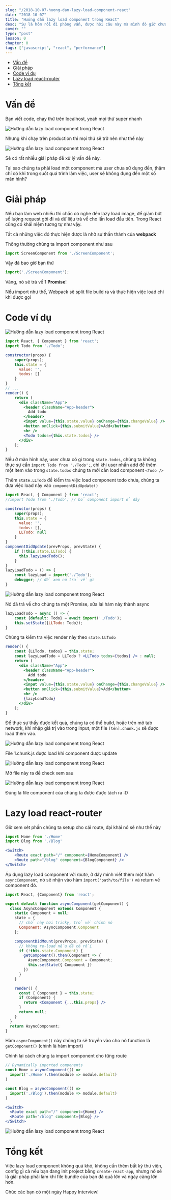 ```yaml
---
slug: "/2018-10-07-huong-dan-lazy-load-component-react"
date: "2018-10-07"
title: "Hướng dẫn lazy load component trong React"
desc: "Sự là hôm rồi đi phỏng vấn, được hỏi câu này mà mình đó giờ chưa làm nên không biết, nay có thời gian rảnh rỗi tìm hiểu, chia sẻ lại cho các bạn chưa biết."
cover: ""
type: "post"
lesson: 0
chapter: 0
tags: ["javascript", "react", "performance"]
---
```


<!-- TOC -->

- [Vấn đề](#vấn-đề)
- [Giải pháp](#giải-pháp)
- [Code ví dụ](#code-ví-dụ)
- [Lazy load react-router](#lazy-load-react-router)
- [Tổng kết](#tổng-kết)

<!-- /TOC -->


# Vấn đề

Bạn viết code, chạy thử trên localhost, yeah mọi thứ super nhanh

![Hướng dẫn lazy load component trong React](https://pm1.narvii.com/6456/c88c177b7cee6af26086088dfcfa09cf401b676e_hq.jpg)

Nhưng khi chạy trên production thì mọi thứ sẽ trở nên như thế này

![Hướng dẫn lazy load component trong React](https://vetstreet-brightspot.s3.amazonaws.com/32/b9e550dfd411e1a02d005056ad4734/file/tortoise-137584694-lc080612.jpg)

Sẽ có rất nhiều giải pháp để xử lý vấn đề này.

Tại sao chúng ta phải load một component mà user chưa sử dụng đến, thậm chí có khi trong suốt quá trình làm việc, user sẽ không đụng đến một số màn hình?

# Giải pháp

Nếu bạn làm web nhiều thì chắc có nghe đến lazy load image, để giảm bớt số lượng request gởi đi và dữ liệu trả về cho lần load đầu tiên. Trong React cũng có khái niệm tương tự như vậy.

Tất cả những việc đó thực hiện được là nhờ sự thần thánh của **webpack**

Thông thường chúng ta import component như sau

```jsx
import ScreenComponent from './ScreenComponent';
```

Vậy đã bao giờ bạn thử

```jsx
import('./ScreenComponent');
```

Vâng, nó sẽ trả về 1 **Promise**!

Nếu import như thế, Webpack sẽ split file build ra và thực hiện việc load chỉ khi được gọi

# Code ví dụ

![Hướng dẫn lazy load component trong React](https://i.imgur.com/5zJ4s8b.png)

```jsx
import React, { Component } from 'react';
import Todo from './Todo';

constructor(props) {
    super(props);
    this.state = {
      value: '',
      todos: []
    }
}
// ...
render() {
    return (
      <div className="App">
        <header className="App-header">
          Add todo
        </header>
        <input value={this.state.value} onChange={this.changeValue} />
        <button onClick={this.submitValue}>Add</button>
        <hr />
        <Todo todos={this.state.todos} />
      </div>
    );
}
```

Nếu ở màn hình này, user chưa có gì trong `state.todos`, chúng ta không thực sự cần `import Todo from './Todo';`, chỉ khi user nhấn add để thêm một item vào trong `state.todos` chúng ta mới cần load component `<Todo />`

Thêm `state.LLTodo` để kiểm tra việc load component todo chưa, chúng ta đưa việc load này vào `componentDidUpdate()`

```jsx
import React, { Component } from 'react';
//import Todo from './Todo'; // bỏ component import ở đây

constructor(props) {
    super(props);
    this.state = {
      value: '',
      todos: [],
      LLTodo: null
    }
}
componentDidUpdate(prevProps, prevState) {
    if (!this.state.LLTodo) {
      this.lazyLoadTodo();
    }
}
lazyLoadTodo = () => {
    const lazyLoad = import('./Todo');
    debugger; // để xem nó trả về gì
}
```

![Hướng dẫn lazy load component trong React](https://i.imgur.com/EQHSNyp.png)

Nó đã trả về cho chúng ta một Promise, sửa lại hàm này thành async

```jsx
lazyLoadTodo = async () => {
    const {default: Todo} = await import('./Todo');
    this.setState({LLTodo: Todo});
}
```

Chúng ta kiểm tra việc render này theo `state.LLTodo`

```jsx
render() {
    const {LLTodo, todos} = this.state;
    const lazyLoadTodo = LLTodo ? <LLTodo todos={todos} /> : null;
    return (
      <div className="App">
        <header className="App-header">
          Add todo
        </header>
        <input value={this.state.value} onChange={this.changeValue} />
        <button onClick={this.submitValue}>Add</button>
        <hr />
        {lazyLoadTodo}
      </div>
    );
}
```

Để thực sự thấy được kết quả, chúng ta có thể build, hoặc trên mở tab network, khi nhập giá trị vào trong input, một file `[tên].chunk.js` sẽ được load thêm vào.

![Hướng dẫn lazy load component trong React](https://i.imgur.com/h9LyiS9.png)

File 1.chunk.js được load khi component được update

![Hướng dẫn lazy load component trong React](https://i.imgur.com/8v6S8QR.png)

Mở file này ra để check xem sau

![Hướng dẫn lazy load component trong React](https://i.imgur.com/Y9lytUD.png)

Đúng là file component của chúng ta được được tách ra :D

# Lazy load react-router

Giờ xem xét phần chúng ta setup cho cái route, đại khái nó sẽ như thế này

```jsx
import Home from './Home'
import Blog from './Blog'

<Switch>
    <Route exact path="/" component={HomeComponent} />
    <Route path="/blog" component={BlogComponent} />
</Switch>
```

Áp dụng lazy load component với *route*, ở đây mình viết thêm một hàm `asyncComponent`, nó sẽ nhận vào hàm `import('path/to/file')` và return về component đó.

```jsx
import React, {Component} from 'react';

export default function asyncComponent(getComponent) {
  class AsyncComponent extends Component {
    static Component = null;
    state = { 
      // chổ này hơi tricky, trỏ về chính nó
      Component: AsyncComponent.Component 
    };

    componentDidMount(prevProps, prevState) {
      // không re-load nếu đã có rồi
      if (!this.state.Component) {
        getComponent().then(Component => {
          AsyncComponent.Component = Component;
          this.setState({ Component })
        })
      }
    }

    render() {
      const { Component } = this.state;
      if (Component) {
        return <Component {...this.props} />
      }
      return null;
    }
  }
  return AsyncComponent;
}
```

Hàm `asyncComponent()` này chúng ta sẽ truyền vào cho nó function là `getComponent()` (chính là hàm import)

Chỉnh lại cách chúng ta import component cho từng route

```jsx
// Dynamically imported components
const Home = asyncComponent(() =>
  import('./Home').then(module => module.default)
)

const Blog = asyncComponent(() =>
  import('./Blog').then(module => module.default)
)

<Switch>
  <Route exact path="/" component={Home} />
  <Route path="/blog" component={Blog} />
</Switch>
```

![Hướng dẫn lazy load component trong React](https://i.imgur.com/PN8f7w9.png)

# Tổng kết

Việc lazy load component không quá khó, không cần thêm bất kỳ thư viện, config gì cả nếu bạn đang init project bằng `create-react-app`, nhưng nó sẽ là giải pháp phải làm khi file bundle của bạn đã quá lớn và ngày càng lớn hơn.

Chúc các bạn có một ngày Happy Interview!
